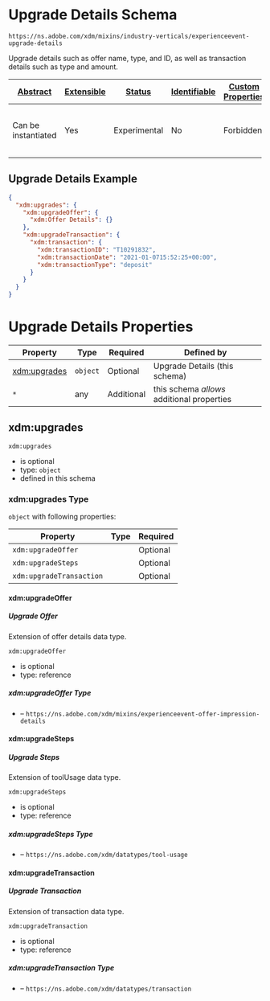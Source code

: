 
# Upgrade Details Schema

```
https://ns.adobe.com/xdm/mixins/industry-verticals/experienceevent-upgrade-details
```

Upgrade details such as offer name, type, and ID, as well as transaction details such as type and amount.

| [Abstract](../../../../abstract.md) | [Extensible](../../../../extensions.md) | [Status](../../../../status.md) | [Identifiable](../../../../id.md) | [Custom Properties](../../../../extensions.md) | [Additional Properties](../../../../extensions.md) | Defined In |
|-------------------------------------|-----------------------------------------|---------------------------------|-----------------------------------|------------------------------------------------|----------------------------------------------------|------------|
| Can be instantiated | Yes | Experimental | No | Forbidden | Permitted | [mixins/experience-event/industry-verticals/experienceevent-upgrade-details.schema.json](mixins/experience-event/industry-verticals/experienceevent-upgrade-details.schema.json) |

## Upgrade Details Example
```json
{
  "xdm:upgrades": {
    "xdm:upgradeOffer": {
      "xdm:Offer Details": {}
    },
    "xdm:upgradeTransaction": {
      "xdm:transaction": {
        "xdm:transactionID": "T10291832",
        "xdm:transactionDate": "2021-01-0715:52:25+00:00",
        "xdm:transactionType": "deposit"
      }
    }
  }
}
```

# Upgrade Details Properties

| Property | Type | Required | Defined by |
|----------|------|----------|------------|
| [xdm:upgrades](#xdmupgrades) | `object` | Optional | Upgrade Details (this schema) |
| `*` | any | Additional | this schema *allows* additional properties |

## xdm:upgrades


`xdm:upgrades`
* is optional
* type: `object`
* defined in this schema

### xdm:upgrades Type


`object` with following properties:


| Property | Type | Required |
|----------|------|----------|
| `xdm:upgradeOffer`|  | Optional |
| `xdm:upgradeSteps`|  | Optional |
| `xdm:upgradeTransaction`|  | Optional |



#### xdm:upgradeOffer
##### Upgrade Offer

Extension of offer details data type.

`xdm:upgradeOffer`
* is optional
* type: reference

##### xdm:upgradeOffer Type


* []() – `https://ns.adobe.com/xdm/mixins/experienceevent-offer-impression-details`







#### xdm:upgradeSteps
##### Upgrade Steps

Extension of toolUsage data type.

`xdm:upgradeSteps`
* is optional
* type: reference

##### xdm:upgradeSteps Type


* []() – `https://ns.adobe.com/xdm/datatypes/tool-usage`







#### xdm:upgradeTransaction
##### Upgrade Transaction

Extension of transaction data type.

`xdm:upgradeTransaction`
* is optional
* type: reference

##### xdm:upgradeTransaction Type


* []() – `https://ns.adobe.com/xdm/datatypes/transaction`









